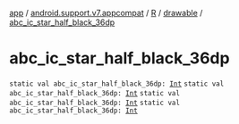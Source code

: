 [app](../../../index.md) / [android.support.v7.appcompat](../../index.md) / [R](../index.md) / [drawable](index.md) / [abc_ic_star_half_black_36dp](.)

# abc_ic_star_half_black_36dp

`static val abc_ic_star_half_black_36dp: `[`Int`](https://kotlinlang.org/api/latest/jvm/stdlib/kotlin/-int/index.html)
`static val abc_ic_star_half_black_36dp: `[`Int`](https://kotlinlang.org/api/latest/jvm/stdlib/kotlin/-int/index.html)
`static val abc_ic_star_half_black_36dp: `[`Int`](https://kotlinlang.org/api/latest/jvm/stdlib/kotlin/-int/index.html)
`static val abc_ic_star_half_black_36dp: `[`Int`](https://kotlinlang.org/api/latest/jvm/stdlib/kotlin/-int/index.html)